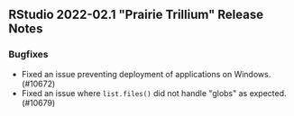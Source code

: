 ## RStudio 2022-02.1 "Prairie Trillium" Release Notes

### Bugfixes

- Fixed an issue preventing deployment of applications on Windows. (#10672)
- Fixed an issue where `list.files()` did not handle "globs" as expected. (#10679)

